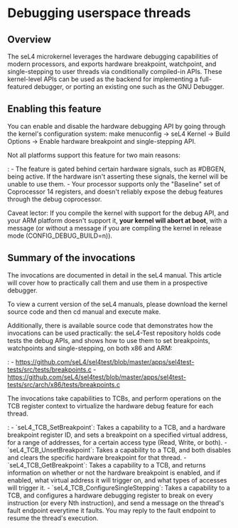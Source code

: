 # Debugging userspace threads

## Overview
 The seL4 microkernel leverages the hardware debugging
capabilities of modern processors, and exports hardware breakpoint,
watchpoint, and single-stepping to user threads via conditionally
compiled-in APIs. These kernel-level APIs can be used as the backend for
implementing a full-featured debugger, or porting an existing one such
as the GNU Debugger.

## Enabling this feature
 You can enable and disable the hardware
debugging API by going through the kernel's configuration system:
make menuconfig -> seL4 Kernel -> Build Options ->
Enable hardware breakpoint and single-stepping API.

Not all platforms support this feature for two main reasons:

:   -   The feature is gated behind certain hardware signals, such as
        \#DBGEN, being active. If the hardware isn't asserting these
        signals, the kernel will be unable to use them.
    -   Your processor supports only the "Baseline" set of Coprocessor
        14 registers, and doesn't reliably expose the debug features
        through the debug coprocessor.

Caveat lector: If you compile the kernel with support for the debug API,
and your ARM platform doesn't support it, **your kernel will abort at
boot**, with a message (or without a message if you are compiling the
kernel in release mode (CONFIG_DEBUG_BUILD=n)).

## Summary of the invocations
 The invocations are documented in
detail in the seL4 manual. This article will cover how to practically
call them and use them in a prospective debugger.

To view a current version of the seL4 manuals, please download the
kernel source code and then cd manual and execute make.

Additionally, there is available source code that demonstrates how the invocations can be used practically: the seL4-Test repository holds code tests the debug APIs, and shows how to use them to set breakpoints, watchpoints and single-stepping, on both x86 and ARM:

:   -   <https://github.com/seL4/sel4test/blob/master/apps/sel4test-tests/src/tests/breakpoints.c>
    -   <https://github.com/seL4/sel4test/blob/master/apps/sel4test-tests/src/arch/x86/tests/breakpoints.c>

The invocations take capabilities to TCBs, and perform operations on the TCB register context to virtualize the hardware debug feature for each thread.

:   -   \`seL4_TCB_SetBreakpoint\`: Takes a capability to a TCB, and a
        hardware breakpoint register ID, and sets a breakpoint on a
        specified virtual address, for a range of addresses, for a
        certain access type (Read, Write, or both).
    -   \`seL4_TCB_UnsetBreakpoint\`: Takes a capability to a TCB, and
        both disables and clears the specific hardware breakpoint for
        that thread.
    -   \`seL4_TCB_GetBreakpoint\`: Takes a capability to a TCB, and
        returns information on whether or not the hardware breakpoint is
        enabled, and if enabled, what virtual address it will trigger
        on, and what types of accesses will trigger it.
    -   \`seL4_TCB_ConfigureSingleStepping\`: Takes a capability to a
        TCB, and configures a hardware debugging register to break on
        every instruction (or every Nth instruction), and send a message
        on the thread's fault endpoint everytime it faults. You may
        reply to the fault endpoint to resume the thread's execution.


